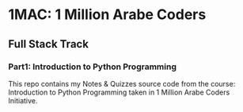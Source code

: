 # 1MAC: 1 Million Arabe Coders
## Full Stack Track
### Part1: Introduction to Python Programming
This repo contains my Notes &amp; Quizzes source code from the course: Introduction to Python Programming taken in 1 Million Arabe Coders Initiative.
